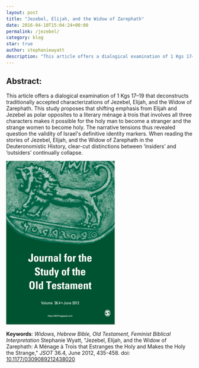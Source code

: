 ```yaml
---
layout: post
title: "Jezebel, Elijah, and the Widow of Zarephath"
date: 2016-04-10T15:04:24+00:00
permalink: /jezebel/
category: blog
star: true
author: stephaniewyatt
description: "This article offers a dialogical examination of 1 Kgs 17–19 that deconstructs traditionally accepted characterizations of Jezebel, Elijah, and the Widow of Zarephath."
---
```

## Abstract: ##

This article offers a dialogical examination of 1 Kgs 17–19 that deconstructs traditionally accepted characterizations of Jezebel, Elijah, and the Widow of Zarephath. This study proposes that shifting emphasis from Elijah and Jezebel as polar opposites to a literary ménage à trois that involves all three characters makes it possible for the holy man to become a stranger and the strange women to become holy. The narrative tensions thus revealed question the validity of Israel's definitive identity markers. When reading the stories of Jezebel, Elijah, and the Widow of Zarephath in the Deuteronomistic History, clear-cut distinctions between ‘insiders’ and ‘outsiders’ continually collapse.
<!--more-->  

[![Jezebel, Elijah, and the Widow of Zarephath: A Ménage à Trois that Estranges the Holy and Makes the Holy the Strange, JSOT](/assets/images/JSOT_F1.medium.gif)](http://jot.sagepub.com/content/36/4/435.abstract)  



**Keywords**: _Widows, Hebrew Bible, Old Testament, Feminist Biblical Interpretation_ Stephanie Wyatt, "Jezebel, Elijah, and the Widow of Zarephath: A Ménage à Trois that Estranges the Holy and Makes the Holy the Strange," _JSOT_ 36.4, June 2012, 435-458. doi: [10.1177/0309089212438020](http://dx.doi.org/10.1177/0309089212438020) 
